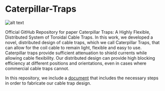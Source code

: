 # Caterpillar-Traps

![alt text](https://github.com/mikgroup/Caterpillar-Traps/blob/def1d0cc9637815db6fc128a2fc812d4cb898c5a/fig1_ctrapsmanuscript-01.png)

Official GitHub Repository for paper Caterpillar Traps: A Highly Flexible, Distributed System of Toroidal Cable Traps. In this work, we developed a novel, distributed design of cable traps, which we call Caterpillar Traps, that can allow for the coil cable to remain light, flexible and easy to use. Caterpillar traps provide sufficient attenuation to shield currents while allowing cable flexibility. Our distributed design can provide high blocking efficiency at different positions and orientations, even in cases where commercial cable traps cannot.

In this repository, we include a [document](https://github.com/mikgroup/Caterpillar-Traps/blob/0011a52038e635f0e986626384f4ba8784006f0d/Supplementary%20Material%20-%20Clamp-on%20and%20Closed%20Twisted%20Pair%20Toroids%20Fabrication%20Details.pdf) that includes the necessary steps in order to fabricate our cable trap design. 
